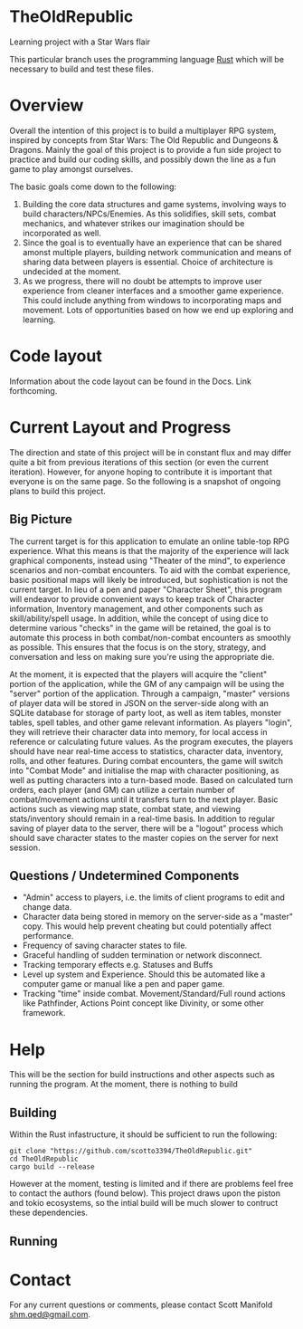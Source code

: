 # TheOldRepublic
Learning project with a Star Wars flair

This particular branch uses the programming language [Rust](http://www.rust-lang.org/en-US/) which will be necessary to build and test these files. 

Overview
=============================
Overall the intention of this project is to build a multiplayer RPG system, inspired by concepts from Star Wars: The Old Republic and Dungeons & Dragons. Mainly the goal of this project is to provide a fun side project to practice and build our coding skills, and possibly down the line as a fun game to play amongst ourselves. 

The basic goals come down to the following:

1. Building the core data structures and game systems, involving ways to build characters/NPCs/Enemies. As this solidifies, skill sets, combat mechanics, and whatever strikes our imagination should be incorporated as well.
2. Since the goal is to eventually have an experience that can be shared amonst multiple players, building network communication and means of sharing data between players is essential. Choice of architecture is undecided at the moment.
3. As we progress, there will no doubt be attempts to improve user experience from cleaner interfaces and a smoother game experience. This could include anything from windows to incorporating maps and movement. Lots of opportunities based on how we end up exploring and learning.

Code layout
===============================

Information about the code layout can be found in the Docs. Link forthcoming.


Current Layout and Progress
===============================
The direction and state of this project will be in constant flux and may differ quite a bit from previous iterations of this section (or even the current iteration). However, for anyone hoping to contribute it is important that everyone is on the same page. So the following is a snapshot of ongoing plans to build this project.

Big Picture
-------------------------------
The current target is for this application to emulate an online table-top RPG experience. What this means is that the majority of the experience will lack graphical components, instead using "Theater of the mind", to experience scenarios and non-combat encounters. To aid with the combat experience, basic positional maps will likely be introduced, but sophistication is not the current target. In lieu of a pen and paper "Character Sheet", this program will endeavor to provide convenient ways to keep track of Character information, Inventory management, and other components such as skill/ability/spell usage. In addition, while the concept of using dice to determine various "checks" in the game will be retained, the goal is to automate this process in both combat/non-combat encounters as smoothly as possible. This ensures that the focus is on the story, strategy, and conversation and less on making sure you're using the appropriate die. 

At the moment, it is expected that the players will acquire the "client" portion of the application, while the GM of any campaign will be using the "server" portion of the application. Through a campaign, "master" versions of player data will be stored in JSON on the server-side along with an SQLite database for storage of party loot, as well as item tables, monster tables, spell tables, and other game relevant information. As players "login", they will retrieve their character data into memory, for local access in reference or calculating future values. As the program executes, the players should have near real-time access to statistics, character data, inventory, rolls, and other features. During combat encounters, the game will switch into "Combat Mode" and initialise the map with character positioning, as well as putting characters into a turn-based mode. Based on calculated turn orders, each player (and GM) can utilize a certain number of combat/movement actions until it transfers turn to the next player. Basic actions such as viewing map state, combat state, and viewing stats/inventory should remain in a real-time basis. In addition to regular saving of player data to the server, there will be a "logout" process which should save character states to the master copies on the server for next session.



Questions / Undetermined Components
--------------------------------
- "Admin" access to players, i.e. the limits of client programs to edit and change data.
- Character data being stored in memory on the server-side as a "master" copy. This would help prevent cheating but could potentially affect performance.
- Frequency of saving character states to file.
- Graceful handling of sudden termination or network disconnect.
- Tracking temporary effects e.g. Statuses and Buffs
- Level up system and Experience. Should this be automated like a computer game or manual like a pen and paper game.
- Tracking "time" inside combat. Movement/Standard/Full round actions like Pathfinder, Actions Point concept like Divinity, or some other framework.

Help
===============================
This will be the section for build instructions and other aspects such as running the program. At the moment, there is nothing to build

Building
-------------------------------
Within the Rust infastructure, it should be sufficient to run the following:

	git clone "https://github.com/scotto3394/TheOldRepublic.git"
	cd TheOldRepublic
	cargo build --release

However at the moment, testing is limited and if there are problems feel free to contact the authors (found below). This project draws upon the piston and tokio ecosystems, so the intial build will be much slower to contruct these dependencies.

Running
-------------------------------

Contact
===============================
For any current questions or comments, please contact Scott Manifold <shm.qed@gmail.com>. 
